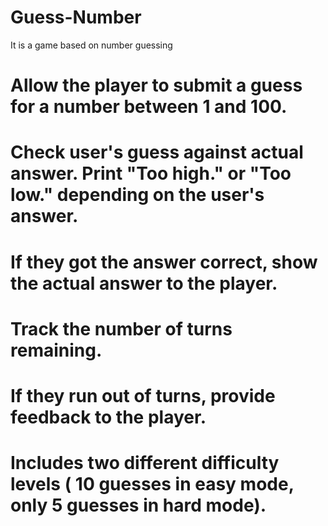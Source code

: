 # Guess-Number
It is a game based on number guessing

# Allow the player to submit a guess for a number between 1 and 100.
# Check user's guess against actual answer. Print "Too high." or "Too low." depending on the user's answer. 
# If they got the answer correct, show the actual answer to the player.
# Track the number of turns remaining.
# If they run out of turns, provide feedback to the player. 
# Includes two different difficulty levels ( 10 guesses in easy mode, only 5 guesses in hard mode).
